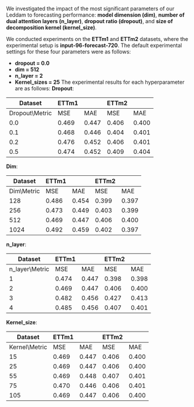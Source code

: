We investigated the impact of the most significant parameters of our Leddam to forecasting performance: 
**model dimension (dim)**, 
**number of dual attention layers (n_layer)**, 
**dropout ratio (dropout)**, 
and **size of decomposition kernel (kernel_size)**. 

We conducted experiments on the **ETTm1** and **ETTm2** datasets, where the experimental setup is **input-96-forecast-720**. 
The default experimental settings for these four parameters were as follows:
- **dropout = 0.0**
- **dim = 512**
- **n_layer = 2**
- **Kernel_sizes = 25**
The experimental results for each hyperparameter are as follows:
**Dropout**:

| Dataset        | ETTm1 |       | ETTm2 |       |
|----------------|-------|-------|-------|-------|
| Dropout\Metric | MSE   | MAE   | MSE   | MAE   |
| 0.0            | 0.469 | 0.447 | 0.406 | 0.400 |
| 0.1            | 0.468 | 0.446 | 0.404 | 0.401 |
| 0.2            | 0.476 | 0.452 | 0.406 | 0.401 |
| 0.5            | 0.474 | 0.452 | 0.409 | 0.404 |

**Dim**:

| Dataset        | ETTm1 |       | ETTm2 |       |
|----------------|-------|-------|-------|-------|
| Dim\Metric     | MSE   | MAE   | MSE   | MAE   |
| 128            | 0.486 | 0.454 | 0.399 | 0.397 |
| 256            | 0.473 | 0.449 | 0.403 | 0.399 |
| 512            | 0.469 | 0.447 | 0.406 | 0.400 |
| 1024           | 0.492 | 0.459 | 0.402 | 0.397 |

**n_layer**:

| Dataset        | ETTm1 |       | ETTm2 |       |
|----------------|-------|-------|-------|-------|
| n_layer\Metric | MSE   | MAE   | MSE   | MAE   |
| 1              | 0.474 | 0.447 | 0.398 | 0.398 |
| 2              | 0.469 | 0.447 | 0.406 | 0.400 |
| 3              | 0.482 | 0.456 | 0.427 | 0.413 |
| 4              | 0.485 | 0.456 | 0.407 | 0.401 |

**Kernel_size**:

| Dataset        | ETTm1 |       | ETTm2 |       |
|----------------|-------|-------|-------|-------|
| Kernel\Metric  | MSE   | MAE   | MSE   | MAE   |
| 15             | 0.469 | 0.447 | 0.406 | 0.400 |
| 25             | 0.469 | 0.447 | 0.406 | 0.400 |
| 55             | 0.469 | 0.448 | 0.407 | 0.401 |
| 75             | 0.470 | 0.446 | 0.406 | 0.401 |
| 105            | 0.469 | 0.447 | 0.406 | 0.400 |



